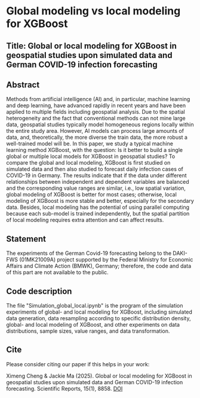 # Global modeling vs local modeling for XGBoost

## Title: Global or local modeling for XGBoost in geospatial studies upon simulated data and German COVID-19 infection forecasting

## Abstract
Methods from artificial intelligence (AI) and, in particular, machine learning and deep learning, have advanced rapidly in recent years and have been applied to multiple fields including geospatial analysis. Due to the spatial heterogeneity and the fact that conventional methods can not mine large data, geospatial studies typically model homogeneous regions locally within the entire study area. However, AI models can process large amounts of data, and, theoretically, the more diverse the train data, the more robust a well-trained model will be. In this paper, we study a typical machine learning method XGBoost, with the question: Is it better to build a single global or multiple local models for XGBoost in geospatial studies? To compare the global and local modeling, XGBoost is first studied on simulated data and then also studied to forecast daily infection cases of COVID-19 in Germany. The results indicate that if the data under different relationships between independent and dependent variables are balanced and the corresponding value ranges are similar, i.e., low spatial variation, global modeling of XGBoost is better for most cases; otherwise, local modeling of XGBoost is more stable and better, especially for the secondary data. Besides, local modeling has the potential of using parallel computing because each sub-model is trained independently, but the spatial partition of local modeling requires extra attention and can affect results.

## Statement
The experiments of the German Covid-19 forecasting belong to the DAKI-FWS (01MK21009A) project supported by the Federal Ministry for Economic Affairs and Climate Action (BMWK), Germany; therefore, the code and data of this part are not available to the public.

## Code description
The file "Simulation_global_local.ipynb" is the program of the simulation experiments of global- and local modeling for XGBoost, including simulated data generation, data resampling according to specific distribution density, global- and local modeling of XGBoost, and other experiments on data distributions, sample sizes, value ranges, and data transformation.



## Cite
Please consider citing our paper if this helps in your work:

Ximeng Cheng & Jackie Ma (2025). Global or local modeling for XGBoost in geospatial studies upon simulated data and German COVID-19 infection forecasting. Scientific Reports, 15(1), 8858. [DOI](https://doi.org/10.1038/s41598-025-92995-6)
